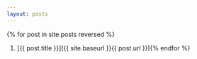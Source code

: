 ```yaml
---
layout: posts
---
```


{% for post in site.posts reversed %}
1. [{{ post.title }}]({{ site.baseurl }}{{ post.url }}){% endfor %}
